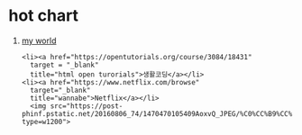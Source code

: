 <!doctype html>
<html>
<head>
  <title>my favorite things</title>
  <meta charset="utf-8">
</head>
<body>
  <h1>hot chart</h1>
  <ol>
    <li><a href="https://blog.naver.com/ehflthfl"
      target ="_blank"
      title="my blog">my world </a> </li>

    <li><a href="https://opentutorials.org/course/3084/18431"
      target = "_blank"
      title="html open turorials">생활코딩</a></li>
    <li><a href="https://www.netflix.com/browse"
      target="_blank"
      title="wannabe">Netflix</a></li>
      <img src="https://post-phinf.pstatic.net/20160806_74/1470470105409AoxvQ_JPEG/%C0%CC%B9%CC%C1%F6%BA%E4%BE%EE_8.jpg?type=w1200">

  </ol>
</body>
  
